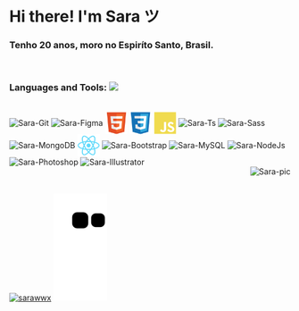 # Hi there! I'm Sara ツ 
### Tenho 20 anos, moro no Espiríto Santo, Brasil.

<br>

 <h3 align="left">Languages and Tools: <img src="https://media.giphy.com/media/WUlplcMpOCEmTGBtBW/giphy.gif" width="30"></h3>
 
  <div style="display: inline_block"><br>
    <img align="center" alt="Sara-Git" height="40" width="40" src="https://cdn.jsdelivr.net/gh/devicons/devicon/icons/git/git-original.svg" /> 
    <img align="center" alt="Sara-Figma" height="40" width="40" src="https://cdn.jsdelivr.net/gh/devicons/devicon/icons/figma/figma-original.svg" /> 
    <img align="center" alt="Sara-HTML" height="40" width="40" src="https://raw.githubusercontent.com/devicons/devicon/master/icons/html5/html5-original.svg" />
    <img align="center" alt="Sara-CSS" height="40" width="40" src="https://raw.githubusercontent.com/devicons/devicon/master/icons/css3/css3-original.svg" />
    <img align="center" alt="Sara-Js" height="40" width="40" src="https://raw.githubusercontent.com/devicons/devicon/master/icons/javascript/javascript-plain.svg" />
    <img align="center" alt="Sara-Ts" height="40" width="40" src="https://cdn.jsdelivr.net/gh/devicons/devicon/icons/typescript/typescript-plain.svg" />
    <img align="center" alt="Sara-Sass" height="40" width="40" src="https://cdn.jsdelivr.net/gh/devicons/devicon/icons/sass/sass-original.svg" />
    <img align="center" alt="Sara-MongoDB" height="40" width="40" src="https://cdn.jsdelivr.net/gh/devicons/devicon/icons/mongodb/mongodb-original.svg" />
    <img align="center" alt="Sara-React" height="40" width="40" src="https://raw.githubusercontent.com/devicons/devicon/master/icons/react/react-original.svg" />
    <img align="center" alt="Sara-Bootstrap" height="40" width="40" src="https://cdn.jsdelivr.net/gh/devicons/devicon/icons/bootstrap/bootstrap-plain.svg" />
    <img align="center" alt="Sara-MySQL" height="40" width="40" src="https://cdn.jsdelivr.net/gh/devicons/devicon/icons/mysql/mysql-original.svg" />
    <img align="center" alt="Sara-NodeJs" height="40" width="40" src="https://cdn.jsdelivr.net/gh/devicons/devicon/icons/nodejs/nodejs-original.svg" />
    <img align="center" alt="Sara-Photoshop" height="40" width="40" margin: "70px" src="https://cdn.jsdelivr.net/gh/devicons/devicon/icons/photoshop/photoshop-line.svg" /> 
    <img align="center" alt="Sara-Illustrator" height="40" width="40" src="https://cdn.jsdelivr.net/gh/devicons/devicon/icons/illustrator/illustrator-line.svg" /> 
 <br>
 
 <img align="right" alt="Sara-pic" height="200" src="https://static.wikia.nocookie.net/steven-universe/images/6/61/Love_Letters_-_Connie_writing.gif/revision/latest?cb=20180709220535.gif" /> 
  </div>

<br>
<br>

[![sarawwx](https://github-readme-stats.vercel.app/api/top-langs/?username=sarawwx&hide=html&layout=compact&theme=merko)](https://github.com/anuraghazra/github-readme-stats)
![Snake animation](https://github.com/rafaballerini/rafaballerini/blob/output/github-contribution-grid-snake.svg)
